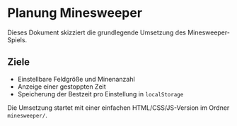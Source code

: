 # Planung Minesweeper

Dieses Dokument skizziert die grundlegende Umsetzung des Minesweeper-Spiels.

## Ziele
* Einstellbare Feldgröße und Minenanzahl
* Anzeige einer gestoppten Zeit
* Speicherung der Bestzeit pro Einstellung in `localStorage`

Die Umsetzung startet mit einer einfachen HTML/CSS/JS-Version im Ordner `minesweeper/`.
